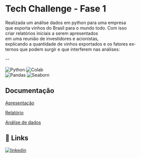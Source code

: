 
# Tech Challenge - Fase 1

Realizada um análise dados em python para uma empresa que exporta vinhos do Brasil para o mundo todo.
Com isso criar relatórios iniciais a serem apresentados em uma reunião de investidores e acionistas,
explicando a quantidade de vinhos exportados e os fatores ex-ternos que podem surgir e que interferem nas análises:

--<br><br>
![Python](https://img.shields.io/badge/python-3670A0?style=for-the-badge&logo=python&logoColor=ffdd54)
![Colab](https://img.shields.io/badge/Colab-black?style=for-the-badge&logo=googlecolab&logoColor=white&color=%23F9AB00)<br/>
![Pandas](https://img.shields.io/badge/pandas-%23150458.svg?style=for-the-badge&logo=pandas&logoColor=white)
![Seaborn](https://img.shields.io/badge/Seaborn-black?style=for-the-badge&color=%23396CB2)

## Documentação

[Apresentação](https://github.com/karinaguerra/postech-data-analytics-tech-challenge/blob/main/fase_1/03_apresentacao_ppt_fase1/ppt_exportacao_vinho_fase1.pdf)

[Relatório](https://github.com/karinaguerra/postech-data-analytics-tech-challenge/blob/main/fase_1/02_relatorio_exportacao_fase1/relatorio_analise_de_dados_exportacao_fase1.pdf)

[Análise de dados](https://github.com/karinaguerra/postech-data-analytics-tech-challenge/blob/main/fase_1/02_relatorio_exportacao_fase1/relatorio_analise_de_dados_exportacao_fase1.pdf)

## 🔗 Links
[![linkedin](https://img.shields.io/badge/linkedin-0A66C2?style=for-the-badge&logo=linkedin&logoColor=white)](https://www.linkedin.com/in/kaguerra/)


